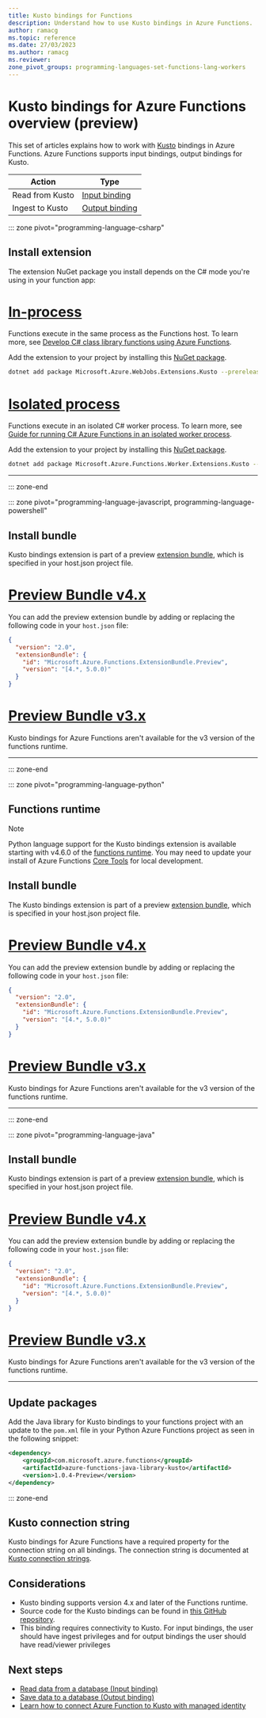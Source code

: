 ```yaml
---
title: Kusto bindings for Functions
description: Understand how to use Kusto bindings in Azure Functions.
author: ramacg
ms.topic: reference
ms.date: 27/03/2023
ms.author: ramacg
ms.reviewer: 
zone_pivot_groups: programming-languages-set-functions-lang-workers
---
```


# Kusto bindings for Azure Functions overview (preview)

This set of articles explains how to work with [Kusto](/azure/kusto/index) bindings in Azure Functions. Azure Functions supports input bindings, output bindings for Kusto.

| Action | Type |
|---------|---------|
| Read from Kusto | [Input binding](./functions-bindings-kusto-input.md) |
| Ingest to Kusto |[Output binding](./functions-bindings-kusto-output.md) |

::: zone pivot="programming-language-csharp"

## Install extension

The extension NuGet package you install depends on the C# mode you're using in your function app:

# [In-process](#tab/in-process)

Functions execute in the same process as the Functions host. To learn more, see [Develop C# class library functions using Azure Functions](functions-dotnet-class-library.md).

Add the extension to your project by installing this [NuGet package](https://www.nuget.org/packages/Microsoft.Azure.WebJobs.Extensions.Kusto).

```bash
dotnet add package Microsoft.Azure.WebJobs.Extensions.Kusto --prerelease
```

# [Isolated process](#tab/isolated-process)

Functions execute in an isolated C# worker process. To learn more, see [Guide for running C# Azure Functions in an isolated worker process](dotnet-isolated-process-guide.md).

Add the extension to your project by installing this [NuGet package](https://www.nuget.org/packages/Microsoft.Azure.Functions.Worker.Extensions.Kusto/).

```bash
dotnet add package Microsoft.Azure.Functions.Worker.Extensions.Kusto --prerelease
```

<!-- awaiting bundle support
# [C# script](#tab/csharp-script)

Functions run as C# script, which is supported primarily for C# portal editing. To update existing binding extensions for C# script apps running in the portal without having to republish your function app, see [Update your extensions].

You can install this version of the extension in your function app by registering the [extension bundle], version 4.x, or a later version.
-->

---

::: zone-end

::: zone pivot="programming-language-javascript, programming-language-powershell"

## Install bundle

Kusto bindings extension is part of a preview [extension bundle], which is specified in your host.json project file.

# [Preview Bundle v4.x](#tab/extensionv4)

You can add the preview extension bundle by adding or replacing the following code in your `host.json` file:

```json
{
  "version": "2.0",
  "extensionBundle": {
    "id": "Microsoft.Azure.Functions.ExtensionBundle.Preview",
    "version": "[4.*, 5.0.0)"
  }
}
```

# [Preview Bundle v3.x](#tab/extensionv3)

Kusto bindings for Azure Functions aren't available for the v3 version of the functions runtime.

---

::: zone-end

::: zone pivot="programming-language-python"

## Functions runtime

> [!NOTE]
> Python language support for the Kusto bindings extension is available starting with v4.6.0 of the [functions runtime](./set-runtime-version.md#view-and-update-the-current-runtime-version).  You may need to update your install of Azure Functions [Core Tools](functions-run-local.md) for local development.

## Install bundle

The Kusto bindings extension is part of a preview [extension bundle], which is specified in your host.json project file.

# [Preview Bundle v4.x](#tab/extensionv4)

You can add the preview extension bundle by adding or replacing the following code in your `host.json` file:

```json
{
  "version": "2.0",
  "extensionBundle": {
    "id": "Microsoft.Azure.Functions.ExtensionBundle.Preview",
    "version": "[4.*, 5.0.0)"
  }
}
```

# [Preview Bundle v3.x](#tab/extensionv3)

Kusto bindings for Azure Functions aren't available for the v3 version of the functions runtime.

---

::: zone-end

::: zone pivot="programming-language-java"

## Install bundle

Kusto bindings extension is part of a preview [extension bundle], which is specified in your host.json project file.

# [Preview Bundle v4.x](#tab/extensionv4)

You can add the preview extension bundle by adding or replacing the following code in your `host.json` file:

```json
{
  "version": "2.0",
  "extensionBundle": {
    "id": "Microsoft.Azure.Functions.ExtensionBundle.Preview",
    "version": "[4.*, 5.0.0)"
  }
}
```

# [Preview Bundle v3.x](#tab/extensionv3)

Kusto bindings for Azure Functions aren't available for the v3 version of the functions runtime.

---

## Update packages

Add the Java library for Kusto bindings to your functions project with an update to the `pom.xml` file in your Python Azure Functions project as seen in the following snippet:

```xml
<dependency>
    <groupId>com.microsoft.azure.functions</groupId>
    <artifactId>azure-functions-java-library-kusto</artifactId>
    <version>1.0.4-Preview</version>
</dependency>
```

::: zone-end

## Kusto connection string

Kusto bindings for Azure Functions have a required property for the connection string on all bindings. The connection string is documented at [Kusto connection strings](https://learn.microsoft.com/en-us/azure/data-explorer/kusto/api/connection-strings/kusto).

## Considerations

- Kusto binding supports version 4.x and later of the Functions runtime.
- Source code for the Kusto bindings can be found in [this GitHub repository](https://github.com/Azure/Webjobs.Extensions.Kusto).
- This binding requires connectivity to Kusto. For input bindings, the user should have ingest privileges and for output bindings the user should have read/viewer privileges

## Next steps

- [Read data from a database (Input binding)](./functions-bindings-kusto-input.md)
- [Save data to a database (Output binding)](./functions-bindings-kusto-output.md)
- [Learn how to connect Azure Function to Kusto with managed identity](./functions-bindings-kusto-managed-identity.md)

[extension bundle]: ./functions-bindings-register.md#extension-bundles
